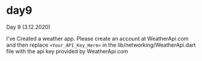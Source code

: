 # day9

Day 9 (3.12.2020)

I've Created a weather app.
Please create an account at WeatherApi.com and then replace `<Your_API_Key_Here>` in the lib/networking/WeatherApi.dart file with the api key provided by WeatherApi.com
